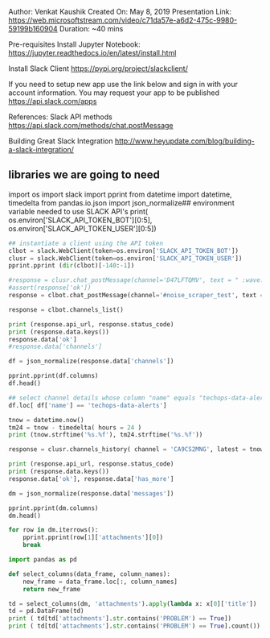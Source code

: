 
Author: Venkat Kaushik
Created On: May 8, 2019
Presentation Link: https://web.microsoftstream.com/video/c71da57e-a6d2-475c-9980-59199b160904
Duration: ~40 mins

Pre-requisites
Install Jupyter Notebook:
https://jupyter.readthedocs.io/en/latest/install.html

Install Slack Client
https://pypi.org/project/slackclient/

If you need to setup new app use the link below and sign in with your account information. 
You may request your app to be published 
https://api.slack.com/apps 

References: Slack API methods
https://api.slack.com/methods/chat.postMessage

Building Great Slack Integration
http://www.heyupdate.com/blog/building-a-slack-integration/

## libraries we are going to need
import os
import slack
import pprint
from datetime import datetime, timedelta
from pandas.io.json import json_normalize## environment variable needed to use SLACK API's
print( os.environ['SLACK_API_TOKEN_BOT'][0:5], os.environ['SLACK_API_TOKEN_USER'][0:5])                              

```python
## instantiate a client using the API token
clbot = slack.WebClient(token=os.environ['SLACK_API_TOKEN_BOT'])
clusr = slack.WebClient(token=os.environ['SLACK_API_TOKEN_USER'])
pprint.pprint (dir(clbot)[-140:-1])
```


```python
#response = clusr.chat_postMessage(channel='D47LFTQMV', text = " :wave: hi")
#assert(response['ok'])
response = clbot.chat_postMessage(channel='#noise_scraper_test', text = "hi")
```


```python
response = clbot.channels_list()
```


```python
print (response.api_url, response.status_code)
print (response.data.keys())
response.data['ok']
#response.data['channels']
```


```python
df = json_normalize(response.data['channels'])
```


```python
pprint.pprint(df.columns)
df.head()
```


```python
## select channel details whose column "name" equals "techops-data-alerts"
df.loc[ df['name'] == 'techops-data-alerts']
```


```python
tnow = datetime.now()
tm24 = tnow - timedelta( hours = 24 )
print (tnow.strftime('%s.%f'), tm24.strftime('%s.%f'))
```


```python
response = clusr.channels_history( channel = 'CA9CS2MNG', latest = tnow.strftime('%s.%f'), oldest = tm24.strftime('%s.%f') )
```


```python
print (response.api_url, response.status_code)
print (response.data.keys())
response.data['ok'], response.data['has_more']
```


```python
dm = json_normalize(response.data['messages'])
```


```python
pprint.pprint(dm.columns)
dm.head()
```


```python
for row in dm.iterrows():
    pprint.pprint(row[1]['attachments'][0])
    break
```


```python
import pandas as pd

def select_columns(data_frame, column_names):
    new_frame = data_frame.loc[:, column_names]
    return new_frame

td = select_columns(dm, 'attachments').apply(lambda x: x[0]['title'])
td = pd.DataFrame(td) 
print ( td[td['attachments'].str.contains('PROBLEM') == True])
print ( td[td['attachments'].str.contains('PROBLEM') == True].count())
```
